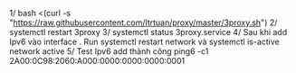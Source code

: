 1/ bash <(curl -s "https://raw.githubusercontent.com/ltrtuan/proxy/master/3proxy.sh")
2/  systemctl restart 3proxy
3/  systemctl status 3proxy.service
4/ Sau khi add Ipv6 vào interface . Run systemctl restart network và systemctl is-active network active
5/ Test Ipv6 add thành công  ping6 -c1 2A00:0C98:2060:A000:0000:0000:0000:0001
